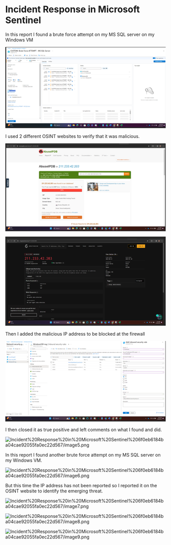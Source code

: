 # Incident Response in Microsoft Sentinel

In this report I found a brute force attempt on my MS SQL server on my Windows VM

![Incident%20Response%20in%20Microsoft%20Sentinel%206f0eb6184ba04cae92055fa0ec22d567/image1.png](https://github.com/ifeoluwapoadedeji/pictures/blob/main/Screenshot%201.png)

I used 2 different OSINT websites to verify that it was malicious.

![Incident%20Response%20in%20Microsoft%20Sentinel%206f0eb6184ba04cae92055fa0ec22d567/image2.png](https://github.com/ifeoluwapoadedeji/pictures/blob/main/Screenshot%202.png)

![Incident%20Response%20in%20Microsoft%20Sentinel%206f0eb6184ba04cae92055fa0ec22d567/image3.png](https://github.com/ifeoluwapoadedeji/pictures/blob/main/Screenshot%203.png)

Then I added the malicious IP address to be blocked at the firewall

![Incident%20Response%20in%20Microsoft%20Sentinel%206f0eb6184ba04cae92055fa0ec22d567/image4.png](https://github.com/ifeoluwapoadedeji/pictures/blob/main/Screenshot%204.png)

I then closed it as true positive and left comments on what I found and did.

![Incident%20Response%20in%20Microsoft%20Sentinel%206f0eb6184ba04cae92055fa0ec22d567/image5.png](Incident%20Response%20in%20Microsoft%20Sentinel%206f0eb6184ba04cae92055fa0ec22d567/image5.png)

In this report I found another brute force attempt on my MS SQL server on my Windows VM.

![Incident%20Response%20in%20Microsoft%20Sentinel%206f0eb6184ba04cae92055fa0ec22d567/image6.png](Incident%20Response%20in%20Microsoft%20Sentinel%206f0eb6184ba04cae92055fa0ec22d567/image6.png)

But this time the IP address has not been reported so I reported it on the OSINT website to identify the emerging threat.

![Incident%20Response%20in%20Microsoft%20Sentinel%206f0eb6184ba04cae92055fa0ec22d567/image7.png](Incident%20Response%20in%20Microsoft%20Sentinel%206f0eb6184ba04cae92055fa0ec22d567/image7.png)

![Incident%20Response%20in%20Microsoft%20Sentinel%206f0eb6184ba04cae92055fa0ec22d567/image8.png](Incident%20Response%20in%20Microsoft%20Sentinel%206f0eb6184ba04cae92055fa0ec22d567/image8.png)

![Incident%20Response%20in%20Microsoft%20Sentinel%206f0eb6184ba04cae92055fa0ec22d567/image9.png](Incident%20Response%20in%20Microsoft%20Sentinel%206f0eb6184ba04cae92055fa0ec22d567/image9.png)
